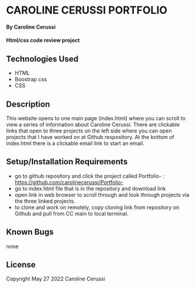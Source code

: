 # CAROLINE CERUSSI PORTFOLIO

#### By Caroline Cerussi

#### Html/css code review project

## Technologies Used

* HTML
* Boostrap css
* CSS

## Description

This website opens to one main page (index.html) where you can scroll to view a series of information about Caroline Cerussi. There are clickable links that open to three projects on the left side where you can open projects that I have worked on at Github respository. At the bottom of index.html there is a clickable email link to start an email. 

## Setup/Installation Requirements
* go to github repository and click the project called Portfolio- : https://github.com/carolinecerussi/Portfolio-
* go to index.html file that is in the repository and download link
* open link in web browser to scroll through and look through projects via the three linked projects. 
* to clone and work on remotely, copy cloning link from repository on Github and pull from CC main to local terminal. 

## Known Bugs

none

## License


Copyright May 27 2022 Caroline Cerussi
